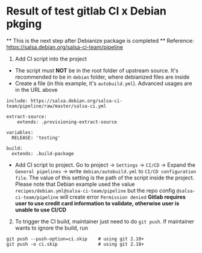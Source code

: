# Result of test gitlab CI x Debian pkging
** This is the next step after Debianize package is completed **
Reference: https://salsa.debian.org/salsa-ci-team/pipeline
1. Add CI script into the project
- The script must **NOT** be in the root folder of upstream source. It's recommended to be in `debian` folder, where debianized files are inside
- Create a file (in this example, it's `autobuild.yml`). Advanced usages are in the URL above
```angular2html
include: https://salsa.debian.org/salsa-ci-team/pipeline/raw/master/salsa-ci.yml

extract-source:
    extends: .provisioning-extract-source

variables:
  RELEASE: 'testing'

build:
  extends: .build-package
```
- Add CI script to project. Go to project -> `Settings` -> `CI/CD` -> Expand the `General pipelines` -> write `debian/autobuild.yml` to `CI/CD configuration file`. The value of this setting is the path of the script inside the project.
Please note that Debian example used the value `recipes/debian.yml@salsa-ci-team/pipeline` but the repo config `@salsa-ci-team/pipeline` will create error `Permission denied`
**Gitlab requires user to use credit card information to validate, otherwise user is unable to use CI/CD**

2. To trigger the CI build, maintainer just need to do `git push`. If maintainer wants to ignore the build, run
```
git push --push-option=ci.skip    # using git 2.10+
git push -o ci.skip               # using git 2.18+
```

